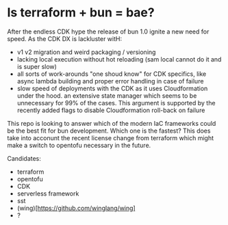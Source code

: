 # Is terraform + bun = bae?

After the endless CDK hype the release of bun 1.0 ignite a new need for speed. As the CDK DX is
lackluster witH:
- v1 v2 migration and weird packaging / versioning
- lacking local execution without hot reloading (sam local cannot do it and is super slow)
- all sorts of work-arounds "one shoud know" for CDK specifics, like async lambda building and
  proper error handling in case of failure
- slow speed of deployments with the CDK as it uses Cloudformation under the hood. an extensive
  state manager which seems to be unnecessary for 99% of the cases. This argument is supported by
  the recently added flags to disable Cloudformation roll-back on failure


This repo is looking to answer which of the modern IaC frameworks could be the best fit for bun
development. Which one is the fastest? This does take into acconunt the recent license change from
terraform which might make a switch to opentofu necessary in the future.


Candidates:
- terraform
- opentofu
- CDK
- serverless framework
- sst
- (wing)[https://github.com/winglang/wing]
- ?
